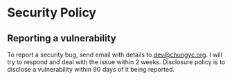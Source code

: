 # Security Policy

## Reporting a vulnerability

To report a security bug, send email with details to dev@chungyc.org.
I will try to respond and deal with the issue within 2 weeks.
Disclosure policy is to disclose a vulnerability within 90 days
of it being reported.
